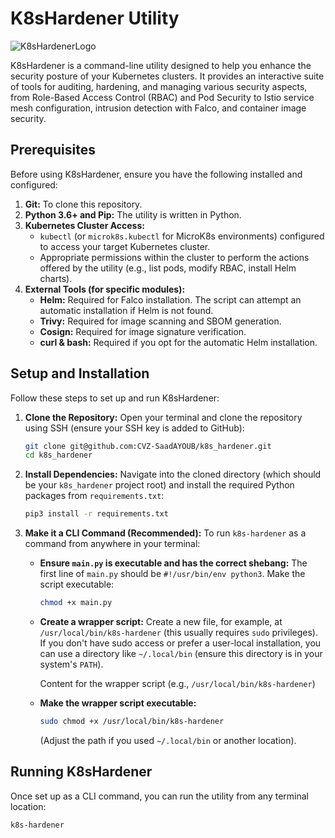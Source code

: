 # K8sHardener Utility
![K8sHardenerLogo](https://github.com/user-attachments/assets/71295e44-2a82-47d8-9634-a19fec8a742f)

K8sHardener is a command-line utility designed to help you enhance the security posture of your Kubernetes clusters. It provides an interactive suite of tools for auditing, hardening, and managing various security aspects, from Role-Based Access Control (RBAC) and Pod Security to Istio service mesh configuration, intrusion detection with Falco, and container image security.

## Prerequisites

Before using K8sHardener, ensure you have the following installed and configured:

1.  **Git:** To clone this repository.
2.  **Python 3.6+ and Pip:** The utility is written in Python.
3.  **Kubernetes Cluster Access:**
    * `kubectl` (or `microk8s.kubectl` for MicroK8s environments) configured to access your target Kubernetes cluster.
    * Appropriate permissions within the cluster to perform the actions offered by the utility (e.g., list pods, modify RBAC, install Helm charts).
4.  **External Tools (for specific modules):**
    * **Helm:** Required for Falco installation. The script can attempt an automatic installation if Helm is not found.
    * **Trivy:** Required for image scanning and SBOM generation.
    * **Cosign:** Required for image signature verification.
    * **curl & bash:** Required if you opt for the automatic Helm installation.

## Setup and Installation

Follow these steps to set up and run K8sHardener:

1.  **Clone the Repository:**
    Open your terminal and clone the repository using SSH (ensure your SSH key is added to GitHub):
    ```bash 
    git clone git@github.com:CVZ-SaadAYOUB/k8s_hardener.git
    cd k8s_hardener
    ```

2.  **Install Dependencies:**
    Navigate into the cloned directory (which should be your `k8s_hardener` project root) and install the required Python packages from `requirements.txt`:
    ```bash
    pip3 install -r requirements.txt
    ```

3.  **Make it a CLI Command (Recommended):**
    To run `k8s-hardener` as a command from anywhere in your terminal:

    * **Ensure `main.py` is executable and has the correct shebang:**
        The first line of `main.py` should be `#!/usr/bin/env python3`. Make the script executable:
        ```bash
        chmod +x main.py
        ```

    * **Create a wrapper script:**
        Create a new file, for example, at `/usr/local/bin/k8s-hardener` (this usually requires `sudo` privileges). If you don't have sudo access or prefer a user-local installation, you can use a directory like `~/.local/bin` (ensure this directory is in your system's `PATH`).

        Content for the wrapper script (e.g., `/usr/local/bin/k8s-hardener`)
      
    * **Make the wrapper script executable:**
        ```bash
        sudo chmod +x /usr/local/bin/k8s-hardener
        ```
        (Adjust the path if you used `~/.local/bin` or another location).

## Running K8sHardener

Once set up as a CLI command, you can run the utility from any terminal location:
```bash
k8s-hardener

